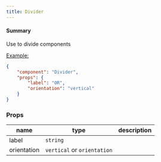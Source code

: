 ```yaml
---
title: Divider
---
```


#### Summary

Use to divide components

<u>Example:</u>

```JSON
{
    "component": "Divider",
    "props": {
        "label": "OR",
        "orientation": "vertical"
    }
}
```

### Props

| name        | type                        | description |
| ----------- | --------------------------- | ----------- |
| label       | `string`                    |             |
| orientation | `vertical` or `orientation` |             |
